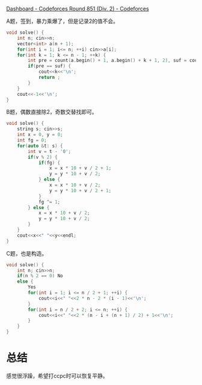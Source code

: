[Dashboard - Codeforces Round 851 (Div. 2) - Codeforces](https://codeforces.com/contest/1788)

A题，签到，暴力乘爆了，但是记录2的值不会。

```cpp
void solve() {
	int n; cin>>n;
	vector<int> a(n + 1);
	for(int i = 1; i<= n; ++i) cin>>a[i];
	for(int k = 1; k <= n - 1; ++k) {
		int pre = count(a.begin() + 1, a.begin() + k + 1, 2), suf = count(a.begin() + k + 1, a.end(), 2);
		if(pre == suf) {
			cout<<k<<'\n';
			return ;
		}
	}
	cout<<-1<<'\n';
}
```

B题，偶数直接除2，奇数交替找即可。

```cpp
void solve() {
	string s; cin>>s;
	int x = 0, y = 0;
	int fg = 0;
	for(auto &t: s) {
		int v = t - '0';
		if(v % 2) {
			if(fg) {
				x = x * 10 + v / 2 + 1;
				y = y * 10 + v / 2;
			} else {
				x = x * 10 + v / 2;
				y = y * 10 + v / 2 + 1;
			}
			fg ^= 1;
		} else {
			x = x * 10 + v / 2;
			y = y * 10 + v / 2;
		}
	}
	cout<<x<<" "<<y<<endl;
}
```

C题，也是构造。

```cpp
void solve() {
	int n; cin>>n;
	if(n % 2 == 0) No
	else {
		Yes
		for(int i = 1; i <= n / 2 + 1; ++i) {
			cout<<i<<" "<<2 * n - 2 * (i - 1)<<'\n';
		}
		for(int i = n / 2 + 2; i <= n; ++i) {
			cout<<i<<" "<<2 * (n - i + (n + 1) / 2) + 1<<'\n';
		}
	}
}
```

# 总结

感觉很浮躁，希望打ccpc时可以恢复平静。

